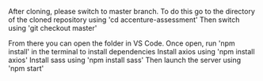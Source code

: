 After cloning, please switch to master branch.
To do this go to the directory of the cloned repository using 'cd accenture-assessment'
Then switch using 'git checkout master'

From there you can open the folder in VS Code.
Once open, run 'npm install' in the terminal to install dependencies
Install axios using 'npm install axios'
Install sass using 'npm install sass'
Then launch the server using 'npm start'
